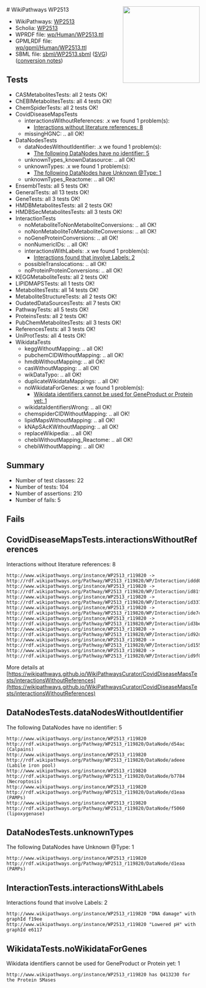 <img style="float: right; width: 200px" src="../logo.png" />
# WikiPathways WP2513

* WikiPathways: [WP2513](https://identifiers.org/wikipathways:WP2513)
* Scholia: [WP2513](https://scholia.toolforge.org/wikipathways/WP2513)
* WPRDF file: [wp/Human/WP2513.ttl](../wp/Human/WP2513.ttl)
* GPMLRDF file: [wp/gpml/Human/WP2513.ttl](../wp/gpml/Human/WP2513.ttl)
* SBML file: [sbml/WP2513.sbml](../sbml/WP2513.sbml) ([SVG](../sbml/WP2513.svg)) ([conversion notes](../sbml/WP2513.txt))

## Tests
* CASMetabolitesTests: all 2 tests OK!
* ChEBIMetabolitesTests: all 4 tests OK!
* ChemSpiderTests: all 2 tests OK!
* CovidDiseaseMapsTests
    * interactionsWithoutReferences: .x we found 1 problem(s):
        * [Interactions without literature references: 8](#2e295936)
    * missingHGNC: .. all OK!
* DataNodesTests
    * dataNodesWithoutIdentifier: .x we found 1 problem(s):
        * [The following DataNodes have no identifier: 5](#d2d32fa4)
    * unknownTypes_knownDatasource: .. all OK!
    * unknownTypes: .x we found 1 problem(s):
        * [The following DataNodes have Unknown @Type: 1](#839973df)
    * unknownTypes_Reactome: .. all OK!
* EnsemblTests: all 5 tests OK!
* GeneralTests: all 13 tests OK!
* GeneTests: all 3 tests OK!
* HMDBMetabolitesTests: all 2 tests OK!
* HMDBSecMetabolitesTests: all 3 tests OK!
* InteractionTests
    * noMetaboliteToNonMetaboliteConversions: .. all OK!
    * noNonMetaboliteToMetaboliteConversions: .. all OK!
    * noGeneProteinConversions: .. all OK!
    * nonNumericIDs: .. all OK!
    * interactionsWithLabels: .x we found 1 problem(s):
        * [Interactions found that involve Labels: 2](#630d2679)
    * possibleTranslocations: .. all OK!
    * noProteinProteinConversions: .. all OK!
* KEGGMetaboliteTests: all 2 tests OK!
* LIPIDMAPSTests: all 1 tests OK!
* MetabolitesTests: all 14 tests OK!
* MetaboliteStructureTests: all 2 tests OK!
* OudatedDataSourcesTests: all 7 tests OK!
* PathwayTests: all 5 tests OK!
* ProteinsTests: all 2 tests OK!
* PubChemMetabolitesTests: all 3 tests OK!
* ReferencesTests: all 3 tests OK!
* UniProtTests: all 4 tests OK!
* WikidataTests
    * keggWithoutMapping: .. all OK!
    * pubchemCIDWithoutMapping: .. all OK!
    * hmdbWithoutMapping: .. all OK!
    * casWithoutMapping: .. all OK!
    * wikDataTypo: .. all OK!
    * duplicateWikidataMappings: .. all OK!
    * noWikidataForGenes: .x we found 1 problem(s):
        * [Wikidata identifiers cannot be used for GeneProduct or Protein yet: 1](#30bb9a02)
    * wikidataIdentifiersWrong: .. all OK!
    * chemspiderCIDWithoutMapping: .. all OK!
    * lipidMapsWithoutMapping: .. all OK!
    * kNApSAcKWithoutMapping: .. all OK!
    * replaceWikipedia: .. all OK!
    * chebiWithoutMapping_Reactome: .. all OK!
    * chebiWithoutMapping: .. all OK!


## Summary

* Number of test classes: 22
* Number of tests: 104
* Number of assertions: 210
* Number of fails: 5

## Fails

<a name="2e295936" />

## CovidDiseaseMapsTests.interactionsWithoutReferences

Interactions without literature references: 8
```
http://www.wikipathways.org/instance/WP2513_r119820 -> http://rdf.wikipathways.org/Pathway/WP2513_r119820/WP/Interaction/iddd0294e0
http://www.wikipathways.org/instance/WP2513_r119820 -> http://rdf.wikipathways.org/Pathway/WP2513_r119820/WP/Interaction/id81f53c22
http://www.wikipathways.org/instance/WP2513_r119820 -> http://rdf.wikipathways.org/Pathway/WP2513_r119820/WP/Interaction/id33710ccd
http://www.wikipathways.org/instance/WP2513_r119820 -> http://rdf.wikipathways.org/Pathway/WP2513_r119820/WP/Interaction/ide7c79201
http://www.wikipathways.org/instance/WP2513_r119820 -> http://rdf.wikipathways.org/Pathway/WP2513_r119820/WP/Interaction/id3bebf36c
http://www.wikipathways.org/instance/WP2513_r119820 -> http://rdf.wikipathways.org/Pathway/WP2513_r119820/WP/Interaction/id92df436d
http://www.wikipathways.org/instance/WP2513_r119820 -> http://rdf.wikipathways.org/Pathway/WP2513_r119820/WP/Interaction/id155653dd
http://www.wikipathways.org/instance/WP2513_r119820 -> http://rdf.wikipathways.org/Pathway/WP2513_r119820/WP/Interaction/id9f0baa91
```

More details at [https://wikipathways.github.io/WikiPathwaysCurator/CovidDiseaseMapsTests/interactionsWithoutReferences](https://wikipathways.github.io/WikiPathwaysCurator/CovidDiseaseMapsTests/interactionsWithoutReferences)

<a name="d2d32fa4" />

## DataNodesTests.dataNodesWithoutIdentifier

The following DataNodes have no identifier: 5
```
http://www.wikipathways.org/instance/WP2513_r119820 http://rdf.wikipathways.org/Pathway/WP2513_r119820/DataNode/d54ac (Calpains)
http://www.wikipathways.org/instance/WP2513_r119820 http://rdf.wikipathways.org/Pathway/WP2513_r119820/DataNode/adeee (Labile iron pool)
http://www.wikipathways.org/instance/WP2513_r119820 http://rdf.wikipathways.org/Pathway/WP2513_r119820/DataNode/b7784 (Necroptosis)
http://www.wikipathways.org/instance/WP2513_r119820 http://rdf.wikipathways.org/Pathway/WP2513_r119820/DataNode/d1eaa (PAMPs)
http://www.wikipathways.org/instance/WP2513_r119820 http://rdf.wikipathways.org/Pathway/WP2513_r119820/DataNode/f5060 (lipoxygenase)
```

<a name="839973df" />

## DataNodesTests.unknownTypes

The following DataNodes have Unknown @Type: 1
```
http://www.wikipathways.org/instance/WP2513_r119820 http://rdf.wikipathways.org/Pathway/WP2513_r119820/DataNode/d1eaa (PAMPs)
```

<a name="630d2679" />

## InteractionTests.interactionsWithLabels

Interactions found that involve Labels: 2
```
http://www.wikipathways.org/instance/WP2513_r119820 "DNA damage" with graphId f19ee
http://www.wikipathways.org/instance/WP2513_r119820 "Lowered pH" with graphId e6117
```

<a name="30bb9a02" />

## WikidataTests.noWikidataForGenes

Wikidata identifiers cannot be used for GeneProduct or Protein yet: 1
```
http://www.wikipathways.org/instance/WP2513_r119820 has Q413230 for the Protein SMases
```

